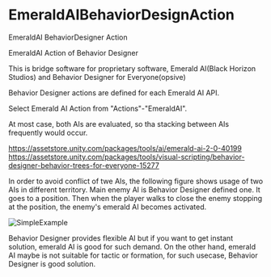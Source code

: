 # EmeraldAIBehaviorDesignAction
EmeraldAI BehaviorDesigner Action

EmeraldAI Action of Behavior Designer

This is bridge software for proprietary software, Emerald AI(Black Horizon Studios) and Behavior Designer for Everyone(opsive)

Behavior Designer actions are defined for each Emerald AI API.

Select Emerald AI Action from "Actions"-"EmeraldAI".

At most case, both AIs are evaluated, so tha stacking between AIs frequently would occur. 



https://assetstore.unity.com/packages/tools/ai/emerald-ai-2-0-40199
https://assetstore.unity.com/packages/tools/visual-scripting/behavior-designer-behavior-trees-for-everyone-15277


In order to avoid conflict of twe AIs, the following figure shows usage of two AIs in different territory. 
Main enemy AI is Behavior Designer defined one. It goes to a position.
Then when the player walks to close the enemy stopping at the position, the enemy's emerald AI becomes activated.


![SimpleExample](https://user-images.githubusercontent.com/34733747/123567250-aa127980-d7fc-11eb-8bbb-bbc4525e8381.png)


Behavior Designer provides flexible AI but if you want to get instant solution, emerald AI is good for such demand.
On the other hand, emerald AI maybe is not suitable for tactic or formation, for such usecase, Behavior Designer is good solution.
